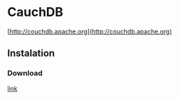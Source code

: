 # CauchDB
[http://couchdb.apache.org](http://couchdb.apache.org)

## Instalation
### Download
[link](http://couchdb.apache.org/#download)

